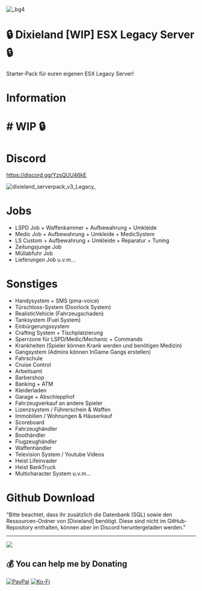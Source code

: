 ![_bg4](https://github.com/user-attachments/assets/114b7170-8a23-4ccb-8a0f-9215d8daf39a)
# 🔒 Dixieland [WIP] ESX Legacy Server 🔒
 Starter-Pack für euren eigenen ESX Legacy Server!
# Information
# # WIP 🔒
# Discord
 https://discord.gg/YzsQUU46kE

![dixieland_serverpack_v3_Legacy_](https://github.com/user-attachments/assets/2b830a01-4830-4e9f-a0f2-0d5221bb7d34)

# Jobs
- LSPD Job + Waffenkammer + Aufbewahrung + Umkleide
- Medic Job + Aufbewahrung + Umkleide + MedicSystem
- LS Custom + Aufbewahrung + Umkleide + Reparatur + Tuning
- Zeitungsjunge Job
- Müllabfuhr Job
- Lieferungen Job
u.v.m...

# Sonstiges
- Handysystem + SMS  (pma-voice)
- Türschloss-System (Doorlock System)
- RealisticVehicle (Fahrzeugschaden)
- Tanksystem (Fuel System)
- Einbürgerungssystem
- Crafting System + Tischplatzierung
- Sperrzone für LSPD/Medic/Mechanic + Commands
- Krankheiten (Spieler können Krank werden und benötigen Medizin)
- Gangsystem (Admins können InGame Gangs erstellen)
- Fahrschule
- Cruise Control
- Arbeitsamt
- Barbershop
- Banking + ATM
- Kleiderladen
- Garage + Abschlepphof
- Fahrzeugverkauf an andere Spieler
- Lizenzsystem / Führerschein & Waffen
- Immobilien / Wohnungen & Häuserkauf
- Scoreboard
- Fahrzeughändler
- Boothändler
- Flugzeughändler
- Waffenhändler
- Television System / Youtube Videos
- Heist Lifeinvader
- Heist BankTruck
- Multicharacter System
u.v.m...

# Github Download
"Bitte beachtet, dass ihr zusätzlich die Datenbank (SQL) sowie den Ressourcen-Ordner von [Dixieland] benötigt. 
Diese sind nicht im GitHub-Repository enthalten, können aber im Discord heruntergeladen werden."



---
[![](https://visitcount.itsvg.in/api?id=dixieland-gaming&icon=2&color=4)](https://visitcount.itsvg.in)

  ## 💰 You can help me by Donating
  [![PayPal](https://img.shields.io/badge/PayPal-00457C?style=for-the-badge&logo=paypal&logoColor=white)](https://paypal.me/partumdesign) [![Ko-Fi](https://img.shields.io/badge/Ko--fi-F16061?style=for-the-badge&logo=ko-fi&logoColor=white)](https://ko-fi.com/daryl_dixon) 


